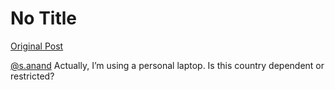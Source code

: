 # No Title

[Original Post](https://discourse.onlinedegree.iitm.ac.in/t/161083/46)

<p><a class="mention" href="/u/s.anand">@s.anand</a> Actually, I’m using a personal laptop. Is this country dependent or restricted?</p>